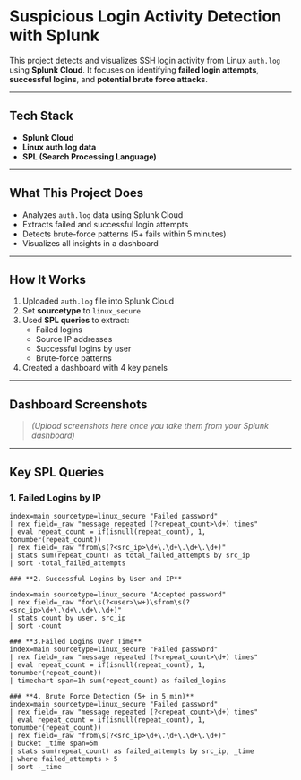 # Suspicious Login Activity Detection with Splunk

This project detects and visualizes SSH login activity from Linux `auth.log` using **Splunk Cloud**. It focuses on identifying **failed login attempts**, **successful logins**, and **potential brute force attacks**.

---

## Tech Stack

- **Splunk Cloud**
- **Linux auth.log data**
- **SPL (Search Processing Language)**

---

## What This Project Does

- Analyzes `auth.log` data using Splunk Cloud
- Extracts failed and successful login attempts
- Detects brute-force patterns (5+ fails within 5 minutes)
- Visualizes all insights in a dashboard

---

## How It Works

1. Uploaded `auth.log` file into Splunk Cloud
2. Set **sourcetype** to `linux_secure`
3. Used **SPL queries** to extract:
   - Failed logins
   - Source IP addresses
   - Successful logins by user
   - Brute-force patterns
4. Created a dashboard with 4 key panels

---

## Dashboard Screenshots

> *(Upload screenshots here once you take them from your Splunk dashboard)*

---

## Key SPL Queries

### 1. Failed Logins by IP

```spl
index=main sourcetype=linux_secure "Failed password"
| rex field=_raw "message repeated (?<repeat_count>\d+) times"
| eval repeat_count = if(isnull(repeat_count), 1, tonumber(repeat_count))
| rex field=_raw "from\s(?<src_ip>\d+\.\d+\.\d+\.\d+)"
| stats sum(repeat_count) as total_failed_attempts by src_ip
| sort -total_failed_attempts

### **2. Successful Logins by User and IP**

index=main sourcetype=linux_secure "Accepted password"
| rex field=_raw "for\s(?<user>\w+)\sfrom\s(?<src_ip>\d+\.\d+\.\d+\.\d+)"
| stats count by user, src_ip
| sort -count

### **3.Failed Logins Over Time**
index=main sourcetype=linux_secure "Failed password"
| rex field=_raw "message repeated (?<repeat_count>\d+) times"
| eval repeat_count = if(isnull(repeat_count), 1, tonumber(repeat_count))
| timechart span=1h sum(repeat_count) as failed_logins

### **4. Brute Force Detection (5+ in 5 min)**
index=main sourcetype=linux_secure "Failed password"
| rex field=_raw "message repeated (?<repeat_count>\d+) times"
| eval repeat_count = if(isnull(repeat_count), 1, tonumber(repeat_count))
| rex field=_raw "from\s(?<src_ip>\d+\.\d+\.\d+\.\d+)"
| bucket _time span=5m
| stats sum(repeat_count) as failed_attempts by src_ip, _time
| where failed_attempts > 5
| sort -_time
